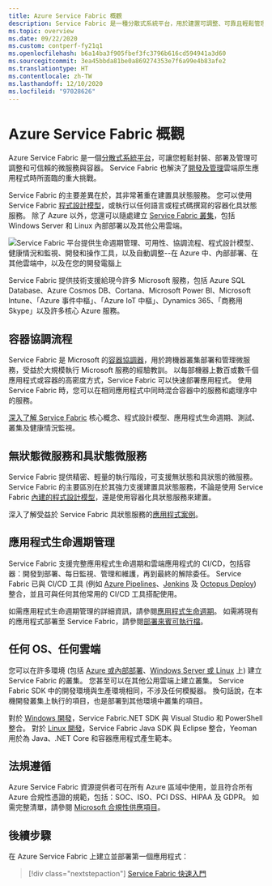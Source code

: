 ```yaml
---
title: Azure Service Fabric 概觀
description: Service Fabric 是一種分散式系統平台，用於建置可調整、可靠且輕鬆管理的微服務。
ms.topic: overview
ms.date: 09/22/2020
ms.custom: contperf-fy21q1
ms.openlocfilehash: b6a14ba3f905fbef3fc3796b616cd594941a3d60
ms.sourcegitcommit: 3ea45bbda81be0a869274353e7f6a99e4b83afe2
ms.translationtype: HT
ms.contentlocale: zh-TW
ms.lasthandoff: 12/10/2020
ms.locfileid: "97028626"
---
```

# <a name="overview-of-azure-service-fabric"></a>Azure Service Fabric 概觀

Azure Service Fabric 是一個[分散式系統平台](#container-orchestration)，可讓您輕鬆封裝、部署及管理可調整和可信賴的微服務與容器。 Service Fabric 也解決了[開發及管理](#application-lifecycle-management)雲端原生應用程式時所面臨的重大挑戰。

Service Fabric 的主要差異在於，其非常著重在建置具狀態服務。 您可以使用 Service Fabric [程式設計模型](#stateless-and-stateful-microservices)，或執行以任何語言或程式碼撰寫的容器化具狀態服務。 除了 Azure 以外，您還可以隨處建立 [Service Fabric 叢集](#any-os-any-cloud)，包括 Windows Server 和 Linux 內部部署以及其他公用雲端。

![Service Fabric 平台提供生命週期管理、可用性、協調流程、程式設計模型、健康情況和監視、開發和操作工具，以及自動調整--在 Azure 中、內部部署、在其他雲端中，以及在您的開發電腦上][Image1]

Service Fabric 提供技術支援給現今許多 Microsoft 服務，包括 Azure SQL Database、Azure Cosmos DB、Cortana、Microsoft Power BI、Microsoft Intune、「Azure 事件中樞」、「Azure IoT 中樞」、Dynamics 365、「商務用 Skype」以及許多核心 Azure 服務。

## <a name="container-orchestration"></a>容器協調流程

Service Fabric 是 Microsoft 的[容器協調器](service-fabric-cluster-resource-manager-introduction.md)，用於跨機器叢集部署和管理微服務，受益於大規模執行 Microsoft 服務的經驗教訓。 以每部機器上數百或數千個應用程式或容器的高密度方式，Service Fabric 可以快速部署應用程式。 使用 Service Fabric 時，您可以在相同應用程式中同時混合容器中的服務和處理序中的服務。

[深入了解 Service Fabric](service-fabric-content-roadmap.md) 核心概念、程式設計模型、應用程式生命週期、測試、叢集及健康情況監視。

## <a name="stateless-and-stateful-microservices"></a>無狀態微服務和具狀態微服務

Service Fabric 提供精密、輕量的執行階段，可支援無狀態和具狀態的微服務。 Service Fabric 的主要區別在於其強力支援建置具狀態服務，不論是使用 Service Fabric [內建的程式設計模型](service-fabric-choose-framework.md)，還是使用容器化具狀態服務來建置。

深入了解受益於 Service Fabric 具狀態服務的[應用程式案例](service-fabric-application-scenarios.md)。

## <a name="application-lifecycle-management"></a>應用程式生命週期管理

Service Fabric 支援完整應用程式生命週期和雲端應用程式的 CI/CD，包括容器：開發到部署、每日監視、管理和維護，再到最終的解除委任。 Service Fabric 已與 CI/CD 工具 (例如 [Azure Pipelines](https://www.visualstudio.com/team-services/)、[Jenkins](https://jenkins.io/index.html) 及 [Octopus Deploy](https://octopus.com/)) 整合，並且可與任何其他常用的 CI/CD 工具搭配使用。

如需應用程式生命週期管理的詳細資訊，請參閱[應用程式生命週期](service-fabric-application-lifecycle.md)。 如需將現有的應用程式部署至 Service Fabric，請參閱[部署來賓可執行檔](service-fabric-deploy-existing-app.md)。

## <a name="any-os-any-cloud"></a>任何 OS、任何雲端

您可以在許多環境 (包括 [Azure 或內部部署](service-fabric-deploy-anywhere.md)、[Windows Server 或 Linux](service-fabric-linux-windows-differences.md) 上) 建立 Service Fabric 的叢集。 您甚至可以在其他公用雲端上建立叢集。 Service Fabric SDK 中的開發環境與生產環境相同，不涉及任何模擬器。 換句話說，在本機開發叢集上執行的項目，也是部署到其他環境中叢集的項目。

對於 [Windows 開發](service-fabric-get-started.md)，Service Fabric.NET SDK 與 Visual Studio 和 PowerShell 整合。 對於 [Linux 開發](service-fabric-get-started-linux.md)，Service Fabric Java SDK 與 Eclipse 整合，Yeoman 用於為 Java、.NET Core 和容器應用程式產生範本。

## <a name="compliance"></a>法規遵循

Azure Service Fabric 資源提供者可在所有 Azure 區域中使用，並且符合所有 Azure 合規性憑證的規範，包括：SOC、ISO、PCI DSS、HIPAA 及 GDPR。 如需完整清單，請參閱 [Microsoft 合規性供應項目](https://www.microsoft.com/trustcenter/compliance/complianceofferings)。

## <a name="next-steps"></a>後續步驟

在 Azure Service Fabric 上建立並部署第一個應用程式：

> [!div class="nextstepaction"]
> [Service Fabric 快速入門][sf-quickstart]

[Image1]: media/service-fabric-overview/Service-Fabric-Overview.png
[sf-quickstart]: ./service-fabric-quickstart-dotnet.md
